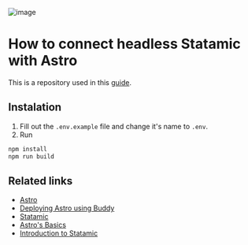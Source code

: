 ![image](https://user-images.githubusercontent.com/2342458/187889820-501f1bb7-986d-4e87-8191-0349827efe8d.png)

# How to connect headless Statamic with Astro

This is a repository used in this [guide](https://buddy.works/guides/statamic-rest-api).

## Instalation

1. Fill out the `.env.example` file and change it's name to `.env`.
2. Run

```bash
npm install
npm run build
```

## Related links

- [Astro](https://astro.build)
- [Deploying Astro using Buddy](https://docs.astro.build/en/guides/deploy/buddy/)
- [Statamic](https://statamic.com/)
- [Astro's Basics](https://buddy.works/guides/introduction-to-astro)
- [Introduction to Statamic](https://buddy.works/guides/introduction-to-statamic)
